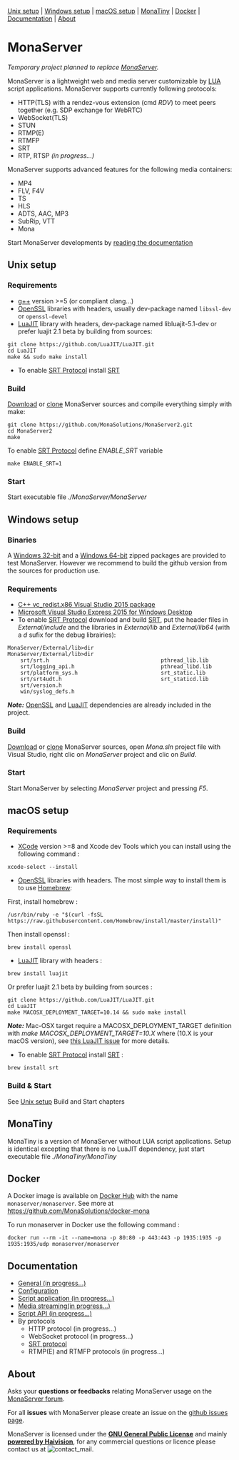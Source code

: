 [Unix setup](#Unix-setup) | [Windows setup](#Windows-setup) | [macOS setup](#macOS-setup) | [MonaTiny](#MonaTiny) | [Docker](#Docker) | [Documentation](#Documentation) | [About](#About)

# MonaServer

*Temporary project planned to replace [MonaServer](https://github.com/MonaSolutions/MonaServer).*

MonaServer is a lightweight web and media server customizable by [LUA](https://www.lua.org/) script applications.
MonaServer supports currently following protocols:
- HTTP(TLS) with a rendez-vous extension (cmd *RDV*) to meet peers together (e.g. SDP exchange for WebRTC)
- WebSocket(TLS)
- STUN
- RTMP(E)
- RTMFP
- SRT
- RTP, RTSP *(in progress...)*

MonaServer supports advanced features for the following media containers:
- MP4
- FLV, F4V
- TS
- HLS
- ADTS, AAC, MP3
- SubRip, VTT
- Mona

Start MonaServer developments by [reading the documentation](#Documentation)

## Unix setup

### Requirements
- [g++](https://gcc.gnu.org/) version >=5 (or compliant clang...)
- [OpenSSL](https://www.openssl.org/) libraries with headers, usually dev-package named `libssl-dev` or `openssl-devel`
- [LuaJIT](http://luajit.org/) library with headers, dev-package named libluajit-5.1-dev or prefer luajit 2.1 beta by building from sources:
```
git clone https://github.com/LuaJIT/LuaJIT.git
cd LuaJIT
make && sudo make install
```

- To enable [SRT Protocol] install [SRT]

### Build
[Download] or [clone] MonaServer sources and compile everything simply with make:
```
git clone https://github.com/MonaSolutions/MonaServer2.git
cd MonaServer2
make
```
To enable [SRT Protocol] define *ENABLE_SRT* variable
```
make ENABLE_SRT=1
```

### Start
Start executable file *./MonaServer/MonaServer*

## Windows setup

### Binaries
A [Windows 32-bit](https://sourceforge.net/projects/monaserver/files/MonaServer/MonaServer_Win32.zip/download) and a [ Windows 64-bit](https://sourceforge.net/projects/monaserver/files/MonaServer/MonaServer_Win64.zip/download) zipped packages are provided to test MonaServer. However we recommend to build the github version from the sources for production use.

### Requirements
- [C++ vc_redist.x86 Visual Studio 2015 package](https://www.microsoft.com/it-it/download/details.aspx?id=48145)
- [Microsoft Visual Studio Express 2015 for Windows Desktop](https://my.visualstudio.com/Downloads?q=visual%20studio%202015&wt.mc_id=o~msft~vscom~older-downloads)
- To enable [SRT Protocol] download and build [SRT], put the header files in *External/include* and the libraries in *External/lib* and *External/lib64* (with a *d* sufix for the debug librairies):
```
MonaServer/External/lib>dir                 MonaServer/External/lib>dir
    srt/srt.h                                   pthread_lib.lib
    srt/logging_api.h                           pthread_libd.lib
    srt/platform_sys.h                          srt_static.lib
    srt/srt4udt.h                               srt_staticd.lib
    srt/version.h
    win/syslog_defs.h
```

***Note:*** [OpenSSL](https://www.openssl.org/) and [LuaJIT](http://luajit.org/) dependencies are already included in the project.

### Build
[Download] or [clone] MonaServer sources, open *Mona.sln* project file with Visual Studio, right clic on *MonaServer* project and clic on *Build*.

### Start
Start MonaServer by selecting *MonaServer* project and pressing *F5*.

## macOS setup

### Requirements
- [XCode](https://apps.apple.com/us/app/xcode/id497799835) version >=8 and Xcode dev Tools which you can install using the following command :
```
xcode-select --install
```
- [OpenSSL](https://www.openssl.org/) libraries with headers. The most simple way to install them is to use [Homebrew](https://brew.sh/index_it):

First, install homebrew :
```
/usr/bin/ruby -e "$(curl -fsSL https://raw.githubusercontent.com/Homebrew/install/master/install)"
```
Then install openssl :
```
brew install openssl
```
- [LuaJIT](http://luajit.org/) library with headers :
```
brew install luajit
```
Or prefer luajit 2.1 beta by building from sources :
```
git clone https://github.com/LuaJIT/LuaJIT.git
cd LuaJIT
make MACOSX_DEPLOYMENT_TARGET=10.14 && sudo make install
```
***Note:*** Mac-OSX target require a MACOSX_DEPLOYMENT_TARGET definition with *make MACOSX_DEPLOYMENT_TARGET=10.X* where (10.X is your macOS version), see [this LuaJIT issue](https://github.com/LuaJIT/LuaJIT/issues/484) for more details.

- To enable [SRT Protocol] install [SRT] :
```
brew install srt
```

### Build & Start
See [Unix setup](#Unix-setup) Build and Start chapters

## MonaTiny
MonaTiny is a version of MonaServer without LUA script applications.
Setup is identical excepting that there is no LuaJIT dependency, just start executable file *./MonaTiny/MonaTiny*

## Docker

A Docker image is available on [Docker Hub](https://hub.docker.com/) with the name `monaserver/monaserver`.
See more at https://github.com/MonaSolutions/docker-mona

To run monaserver in Docker use the following command :
```
docker run --rm -it --name=mona -p 80:80 -p 443:443 -p 1935:1935 -p 1935:1935/udp monaserver/monaserver
```

## Documentation
- [General (in progress...)](https://docs.google.com/document/d/1SS_mdvzDxkKZ7M1264BFGPMYXPjaV3yGUqqCzJEDs4g/edit?usp=sharing)
- [Configuration](https://github.com/MonaSolutions/MonaServer2/blob/master/MonaServer/MonaServer.ini)
- [Script application (in progress...)](https://docs.google.com/document/d/1CwgbPv8iIgIC8Z_hYEVa8eSzRUSz1O8EpH6ZzYq7YxA/edit?usp=sharing)
- [Media streaming(in progress...)](https://docs.google.com/document/d/1cFhsGHtlALM3AajktEhVzXzfn5rfa5_e7djUYWawsrM/edit?usp=sharing)
- [Script API (in progress...)](https://docs.google.com/document/d/1MJRvLOUW6i9aQEun7-67IQUm3j_veg2-r127i37n7GM/edit?usp=sharing)
- By protocols
    - HTTP protocol (in progress...)
    - WebSocket protocol (in progress...)
    - [SRT protocol](https://docs.google.com/presentation/d/1WB_K4omIQ6LFW-dIoK77MNy8LcQL28sTknD6DFfUXvI/edit?usp=sharing)
    - RTMP(E) and RTMFP protocols (in progress...)


## About
Asks your __questions or feedbacks__ relating MonaServer usage on the [MonaServer forum](https://groups.google.com/forum/#!forum/monaserver).

For all __issues__ with MonaServer please create an issue on the [github issues page](https://github.com/MonaSolutions/MonaServer2/issues).

MonaServer is licensed under the **[GNU General Public License]** and mainly **[powered by Haivision](https://www.haivision.com/)**, for any commercial questions or licence please contact us at ![contact_mail].

[SRT]: https://github.com/Haivision/srt
[SRT protocol]: https://www.srtalliance.org/
[Download]: https://codeload.github.com/MonaSolutions/MonaServer2/zip/master
[clone]: https://github.com/MonaSolutions/MonaServer2
[GNU General Public License]: http://www.gnu.org/licenses/
[contact_mail]: https://services.nexodyne.com/email/customicon/CUlFO7mGlaQmRdvbwDkob5dSi6L7Gw%3D%3D/FzgjAUw%3D/000000/ffffff/ffffff/0/image.png
